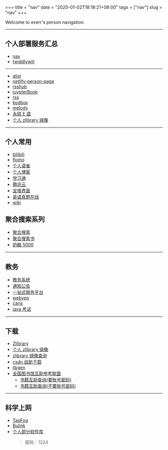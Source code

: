 +++
title = "nav"
date = "2020-01-02T18:18:21+08:00"
tags = ["nav"]
slug = "nav"
+++

Welcome to everr's person navigation.

---

## 个人部署服务汇总

- [nav](https://everrwsr.github.io/nav/)
- [twiddlywili](https://everr.tiddlyhost.com/)

---

- [alist](http://everr.xyz:5244/)
- [netlify-person-page](https://everr.netlify.app/)
- [rsshub](https://rsshub-everrwsr.vercel.app/)
- [juypterBook](http://py.everr.xyz/lab?)
- [rss](http://rss.everr.xyz/)
- [kodbox](http://pan.everr.xyz/)
- [melody](http://melody.everr.xyz/)
- [永硕 E 盘](http://everr.ysepan.com/)
- [个人 zlibrary 镜像](https://zlibrary.everr.xyz/)

---

## 个人常用

- [bilibili](https://www.bilibili.com/)
- [flomo](https://flomoapp.com/mine)
- [个人语雀](https://www.yuque.com/u693751/woygo8/1630a694-5894-4b79-8762-5dd134b9d453)
- [个人博客](http://everr.xyz/)
- [学习通](http://i.chaoxing.com/base?t=1633319272334)
- [腾讯云](https://cloud.tencent.com/login?s_url=https%3A%2F%2Fconsole.cloud.tencent.com%2F)
- [宝塔界面](http://101.43.47.117:8888/tencentcloud/)
- [英语真题在线](https://zhenti.burningvocabulary.com/)
- [wiki](https://everr.tiddlyhost.com/)

## 聚合搜索系列

- [聚合搜索](https://search.chongbuluo.com/)
- [聚合搜索书](https://www.giffox.com/)
- [奶酪 5000](./奔跑中的奶酪5000个实用网站书签.html)

---

## 教务

- [教务系统](http://jiaowu.xaufe.edu.cn/)
- [通知公告](http://www.xaufe.edu.cn/xxgg1.htm)
- [一站式服务平台](http://my.xaufe.edu.cn/ufeportal/user/index)
- [webvpn](https://webvpn.xaufe.edu.cn/login)
- [caris](https://ds.carsi.edu.cn/login/index.html?entityID=https%3A%2F%2Fds.carsi.edu.cn%2Fshibboleth-sp%2Fcarsifed&return=https%3A%2F%2Fds.carsi.edu.cn%2FShibboleth.sso%2FLogin%3FSAMLDS%3D1%26target%3Dss%253Amem%253A13d3e629d10b5b80cc4f0b390ef7e799d583195390a3b8f0d78c11e7a522d9b4)
- [java 考试](https://192.168.138.2:8080/jsjwzh/)

---

## 下载

- [Zlibrary](https://book4you.org)
- [个人 zlibrary 镜像](https://zlibrary.everr.xyz/)
- [zlibrary 镜像查询](https://www.ooopn.com/tool/zlibrary/)
- [csdn 自助下载](https://www.ziquyun.com/main/freeDownload)
- [libgen](https://libgen.li/)
- [全国图书馆互助参考联盟](http://www.ucdrs.superlib.net/)
  - [书籍互助查询(要账号密码)](https://u.xueshu86.com/)
  - [书籍互助查询(不要账号密码)](https://bk.5mbook.com/)

---

## 科学上网

- [TapFog](https://www.tapfog.com/#/login)
- [Bulink](https://bulink.xyz/)
- [个人部分软件库](https://wwn.lanzoul.com/b02owt9jg?password=1224)
  > 密码：1224
